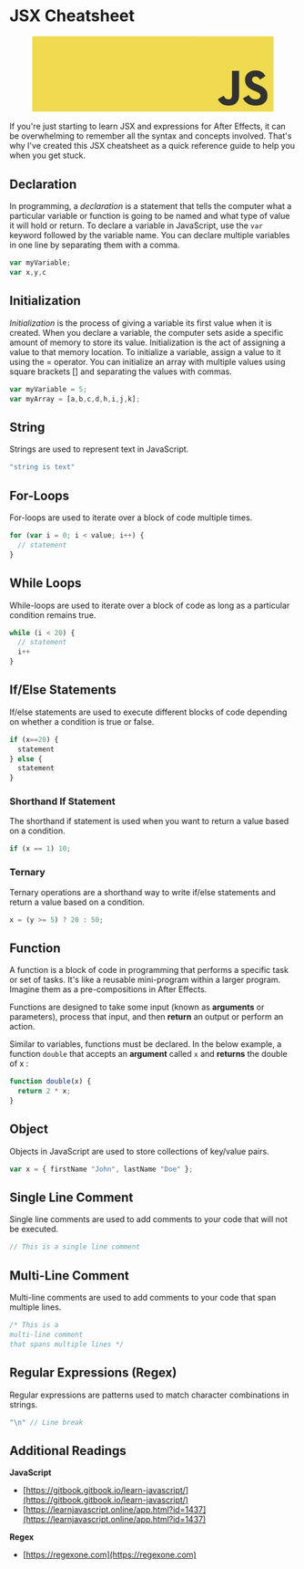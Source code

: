 # JSX Cheatsheet

<figure><img src="../../.gitbook/assets/image (1).png" alt=""><figcaption></figcaption></figure>

If you're just starting to learn JSX and expressions for After Effects, it can be overwhelming to remember all the syntax and concepts involved. That's why I've created this JSX cheatsheet as a quick reference guide to help you when you get stuck.

## Declaration

In programming, a _declaration_ is a statement that tells the computer what a particular variable or function is going to be named and what type of value it will hold or return. To declare a variable in JavaScript, use the `var` keyword followed by the variable name. You can declare multiple variables in one line by separating them with a comma.&#x20;

```javascript
var myVariable;
var x,y,c
```

## Initialization

_Initialization_ is the process of giving a variable its first value when it is created. When you declare a variable, the computer sets aside a specific amount of memory to store its value. Initialization is the act of assigning a value to that memory location. To initialize a variable, assign a value to it using the = operator. You can initialize an array with multiple values using square brackets \[] and separating the values with commas.

```javascript
var myVariable = 5;
var myArray = [a,b,c,d,h,i,j,k];
```

## String

Strings are used to represent text in JavaScript.

```javascript
"string is text"
```

## For-Loops

For-loops are used to iterate over a block of code multiple times.

```javascript
for (var i = 0; i < value; i++) {
  // statement
}
```

## While Loops

While-loops are used to iterate over a block of code as long as a particular condition remains true.

```javascript
while (i < 20) {
  // statement
  i++
}
```

## If/Else Statements&#x20;

If/else statements are used to execute different blocks of code depending on whether a condition is true or false.

```javascript
if (x==20) {
  statement
} else {
  statement
}
```

### Shorthand If Statement

The shorthand if statement is used when you want to return a value based on a condition.

```javascript
if (x == 1) 10;
```

### Ternary

Ternary operations are a shorthand way to write if/else statements and return a value based on a condition.

```javascript
x = (y >= 5) ? 20 : 50;
```

## Function

A function is a block of code in programming that performs a specific task or set of tasks. It's like a reusable mini-program within a larger program. Imagine them as a pre-compositions in After Effects.

Functions are designed to take some input (known as **arguments** or parameters), process that input, and then **return** an output or perform an action.

Similar to variables, functions must be declared. In the below example, a function `double` that accepts an **argument** called `x` and **returns** the double of x :

```javascript
function double(x) {
  return 2 * x;
}
```

## Object

Objects in JavaScript are used to store collections of key/value pairs.

```javascript
var x = { firstName "John", lastName "Doe" };
```

## Single Line Comment

Single line comments are used to add comments to your code that will not be executed.

```java
// This is a single line comment
```

## Multi-Line Comment

Multi-line comments are used to add comments to your code that span multiple lines.

```javascript
/* This is a 
multi-line comment 
that spans multiple lines */
```

## Regular Expressions (Regex)

Regular expressions are patterns used to match character combinations in strings.

```javascript
"\n" // Line break
```

## Additional Readings

**JavaScript**

* [https://gitbook.gitbook.io/learn-javascript/](https://gitbook.gitbook.io/learn-javascript/)
* [https://learnjavascript.online/app.html?id=1437](https://learnjavascript.online/app.html?id=1437)

**Regex**

* [https://regexone.com](https://regexone.com)
